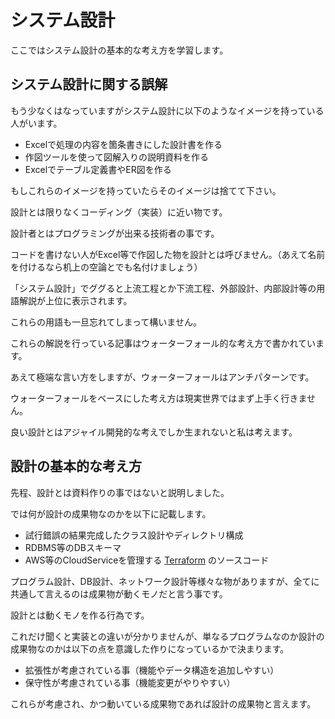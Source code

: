# システム設計

ここではシステム設計の基本的な考え方を学習します。

## システム設計に関する誤解

もう少なくはなっていますがシステム設計に以下のようなイメージを持っている人がいます。

- Excelで処理の内容を箇条書きにした設計書を作る
- 作図ツールを使って図解入りの説明資料を作る
- Excelでテーブル定義書やER図を作る

もしこれらのイメージを持っていたらそのイメージは捨てて下さい。

設計とは限りなくコーディング（実装）に近い物です。

設計者とはプログラミングが出来る技術者の事です。

コードを書けない人がExcel等で作図した物を設計とは呼びません。（あえて名前を付けるなら机上の空論とでも名付けましょう）

「システム設計」でググると上流工程とか下流工程、外部設計、内部設計等の用語解説が上位に表示されます。

これらの用語も一旦忘れてしまって構いません。

これらの解説を行っている記事はウォーターフォール的な考え方で書かれています。

あえて極端な言い方をしますが、ウォーターフォールはアンチパターンです。

ウォーターフォールをベースにした考え方は現実世界ではまず上手く行きません。

良い設計とはアジャイル開発的な考えでしか生まれないと私は考えます。

## 設計の基本的な考え方

先程、設計とは資料作りの事ではないと説明しました。

では何が設計の成果物なのかを以下に記載します。

- 試行錯誤の結果完成したクラス設計やディレクトリ構成
- RDBMS等のDBスキーマ
- AWS等のCloudServiceを管理する [Terraform](https://www.terraform.io/) のソースコード

プログラム設計、DB設計、ネットワーク設計等様々な物がありますが、全てに共通して言えるのは成果物が動くモノだと言う事です。

設計とは動くモノを作る行為です。

これだけ聞くと実装との違いが分かりませんが、単なるプログラムなのか設計の成果物なのかは以下の点を意識した作りになっているかで決まります。

- 拡張性が考慮されている事（機能やデータ構造を追加しやすい）
- 保守性が考慮されている事（機能変更がやりやすい）

これらが考慮され、かつ動いている成果物であれば設計の成果物と言えます。
